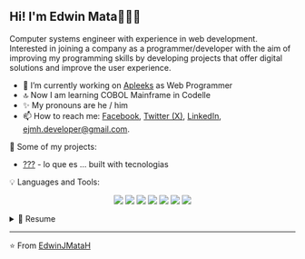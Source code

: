 ## Hi! I'm Edwin Mata👋💁‍♂️

Computer systems engineer with experience in web development. Interested in joining a company as a programmer/developer with the aim of improving my programming skills by developing projects that offer digital solutions and improve the user experience.

- 🔭 I’m currently working on [Apleeks](https://www.apleeks.com/) as Web Programmer
- 🔝 Now I am learning COBOL Mainframe in Codelle
- ✨ My pronouns are he / him
- 📫 How to reach me: [Facebook](https://www.facebook.com/EdwinJMataH), [Twitter (X)](https://twitter.com/EdwinJMataH), [LinkedIn](https://www.linkedin.com/in/ejmh/), [ejmh.developer@gmail.com](mailTo:ejmh.developer@gmail.com).

👀 Some of my projects:
- [???](https://) - lo que es ... built with tecnologias

💡 Languages and Tools:

<p align='center'>
  <img src="https://img.shields.io/badge/PHP-777BB4?style=for-the-badge&logo=php&logoColor=white" />
  <img src="https://img.shields.io/badge/Laravel-FF2D20?style=for-the-badge&logo=laravel&logoColor=white" />
  <img src="https://img.shields.io/badge/Vue%20js-35495E?style=for-the-badge&logo=vuedotjs&logoColor=4FC08D" />
  <img src="https://img.shields.io/badge/jQuery-0769AD?style=for-the-badge&logo=jquery&logoColor=white" />
  <img src="https://img.shields.io/badge/JavaScript-323330?style=for-the-badge&logo=javascript&logoColor=F7DF1E" />
  <img src="https://img.shields.io/badge/MySQL-005C84?style=for-the-badge&logo=mysql&logoColor=white" />
  <img src="https://img.shields.io/badge/Postman-FF6C37?style=for-the-badge&logo=Postman&logoColor=white" />
</p>

<details>
  <summary>📃 Resume</summary>

## Education

- **Computer Systems Engineer**\
📍 TecNM Campus Acapulco | jun. 2017 – dec. 2022 | Acapulco de Juárez, Gro. México.

## Experience
- **Junior Programmer**\
📍 Apleeks | may. 2023  – now | Acapulco de Juárez, Gro. México.

- **Support Member AMS**\
💻 Softtek | oct. 2022 – may. 2023 | Cd. de México. México.

- **Engineering Resident**\
💻 ROSBE | jan. – jun. 2022 | Fresnillo, Zac. México.

- **Tester Trainee**\
💻 Por Acapulco | sept. 2020 – jan. 2021 | Acapulco de Juárez, Gro. México.

</details>

---
⭐️ From [EdwinJMataH](https://github.com/EdwinJMataH)

<!--
**EdwinJMataH/EdwinJMataH** is a ✨ _special_ ✨ repository because its `README.md` (this file) appears on your GitHub profile.

Here are some ideas to get you started:

- 🔭 I’m currently working on ...
- 🌱 I’m currently learning ...
- 👯 I’m looking to collaborate on ...
- 🤔 I’m looking for help with ...
- 💬 Ask me about ...
- 📫 How to reach me: ...
- 😄 Pronouns: ...
- ⚡ Fun fact: ...
-->

